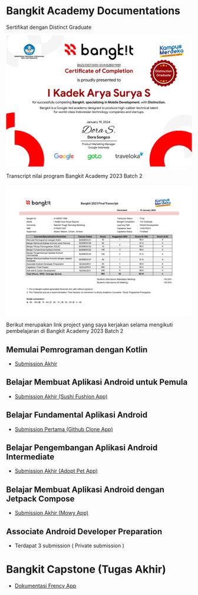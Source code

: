 # Bangkit Academy Documentations
Sertifikat dengan Distinct Graduate

![Certification](/assets/certification-bangkit.png)

Transcript nilai program Bangkit Academy 2023 Batch 2

![Transcript Nilai](/assets/transcript-nilai.png)

Berikut merupakan link project yang saya kerjakan selama mengikuti pembelajaran di Bangkit Academy 2023 Batch 2

## Memulai Pemrograman dengan Kotlin
- [Submission Akhir](https://github.com/AryaSuryaaa/Submission-Kotlin.git)

## Belajar Membuat Aplikasi Android untuk Pemula
- [Submission Akhir (Sushi Fushion App)](https://github.com/AryaSuryaaa/belajar-membuat-aplikasi-android-untuk-pemula.git)

## Belajar Fundamental Aplikasi Android
- [Submission Pertama (Github Clone App)](https://github.com/AryaSuryaaa/GithubApp.git)

## Belajar Pengembangan Aplikasi Android Intermediate
- [Submission Akhir (Adopt Pet App)](https://github.com/AryaSuryaaa/AdoptPet.git)

## Belajar Membuat Aplikasi Android dengan Jetpack Compose
- [Submission Akhir (Mowy App)](https://github.com/AryaSuryaaa/Mowi-Submission-Membuat-Aplikasi-Android-dengan-Jetpack-Compose.git)

## Associate Android Developer Preparation
- Terdapat 3 submission ( Private submission )

# Bangkit Capstone (Tugas Akhir)
- [Dokumentasi Frency App](https://github.com/FranchiseeApp)
